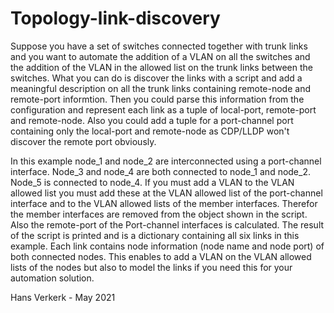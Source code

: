 # Topology-link-discovery
Suppose you have a set of switches connected together with trunk links and you want to automate the addition of a VLAN on all the switches and the addition of the VLAN in the allowed list on the trunk links between the switches. What you can do is discover the links with a script and add a meaningful description on all the trunk links containing remote-node and remote-port informtion. Then you could parse this information from the configuration and represent each link as a tuple of local-port, remote-port and remote-node. Also you could add a tuple for a port-channel port containing only the local-port and remote-node as CDP/LLDP won't discover the remote port obviously. 

In this example node_1 and node_2 are interconnected using a port-channel interface. Node_3 and node_4 are both connected to node_1 and node_2. Node_5 is connected to node_4. If you must add a VLAN to the VLAN allowed list you must add these at the VLAN allowed list of the port-channel interface and to the VLAN allowed lists of the member interfaces. Therefor the member interfaces are removed from the object shown in the script. Also the remote-port of the Port-channel interfaces is calculated. The result of the script is printed and is a dictionary containing all six links in this example. Each link contains node information (node name and node port) of both connected nodes. This enables to add a VLAN on the VLAN allowed lists of the nodes but also to model the links if you need this for your automation solution.

Hans Verkerk - May 2021
